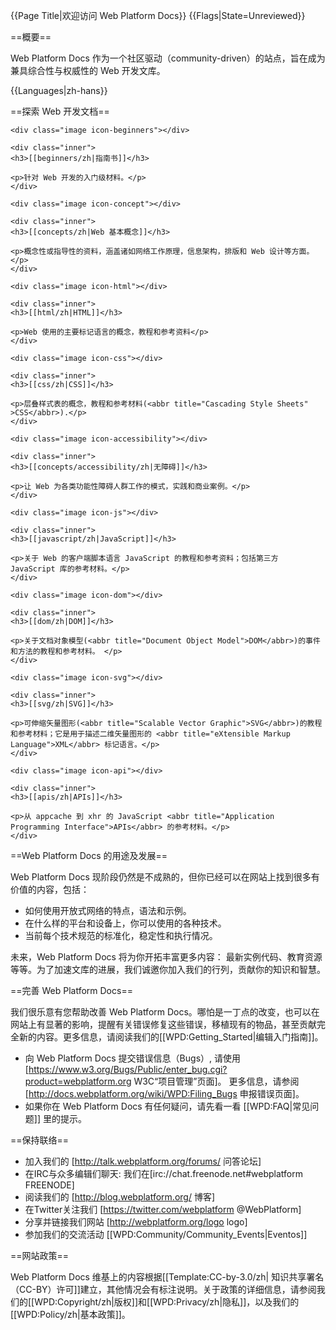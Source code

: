 {{Page Title|欢迎访问 Web Platform Docs}}
{{Flags|State=Unreviewed}}

==概要==

Web Platform Docs 作为一个社区驱动（community-driven）的站点，旨在成为兼具综合性与权威性的 Web 开发文库。

{{Languages|zh-hans}}

==探索 Web 开发文档==

<div class="topic-container">

  <div class="long-topic">
  
    <div class="image icon-beginners"></div>
    
    <div class="inner">
    <h3>[[beginners/zh|指南书]]</h3>
    
    <p>针对 Web 开发的入门级材料。</p>
    </div>
  
  </div>
  
  <div class="long-topic">
  
    <div class="image icon-concept"></div>
    
    <div class="inner">
    <h3>[[concepts/zh|Web 基本概念]]</h3>
    
    <p>概念性或指导性的资料，涵盖诸如网络工作原理，信息架构，排版和 Web 设计等方面。</p>
    </div>
  
  </div>
 
  <div class="long-topic">
  
    <div class="image icon-html"></div>
    
    <div class="inner">
    <h3>[[html/zh|HTML]]</h3>
    
    <p>Web 使用的主要标记语言的概念，教程和参考资料</p>
    </div>
  
  </div>
  
  <div class="long-topic">
  
    <div class="image icon-css"></div>
    
    <div class="inner">
    <h3>[[css/zh|CSS]]</h3>
    
    <p>层叠样式表的概念，教程和参考材料(<abbr title="Cascading Style Sheets" >CSS</abbr>).</p>
    </div>
  
  </div>
  
  <div class="long-topic">
  
    <div class="image icon-accessibility"></div>
    
    <div class="inner">
    <h3>[[concepts/accessibility/zh|无障碍]]</h3>
    
    <p>让 Web 为各类功能性障碍人群工作的模式，实践和商业案例。</p>
    </div>
  
  </div>
  
  <div class="long-topic">
  
    <div class="image icon-js"></div>
    
    <div class="inner">
    <h3>[[javascript/zh|JavaScript]]</h3>
    
    <p>关于 Web 的客户端脚本语言 JavaScript 的教程和参考资料；包括第三方 JavaScript 库的参考材料。</p>
    </div>
  
  </div>
  
  <div class="long-topic">
  
    <div class="image icon-dom"></div>
    
    <div class="inner">
    <h3>[[dom/zh|DOM]]</h3>
    
    <p>关于文档对象模型(<abbr title="Document Object Model">DOM</abbr>)的事件和方法的教程和参考材料。 </p>
    </div>
  
  </div>

  <div class="long-topic">
  
    <div class="image icon-svg"></div>
    
    <div class="inner">
    <h3>[[svg/zh|SVG]]</h3>
    
    <p>可伸缩矢量图形(<abbr title="Scalable Vector Graphic">SVG</abbr>)的教程和参考材料；它是用于描述二维矢量图形的 <abbr title="eXtensible Markup Language">XML</abbr> 标记语言。</p>
    </div>
  
  </div>

  <div class="long-topic">
  
    <div class="image icon-api"></div>
    
    <div class="inner">
    <h3>[[apis/zh|APIs]]</h3>
    
    <p>从 appcache 到 xhr 的 JavaScript <abbr title="Application Programming Interface">APIs</abbr> 的参考材料。</p>
    </div>
  
  </div>

</div>

<div class="clearfixboth"></div>


==Web Platform Docs 的用途及发展==

Web Platform Docs 现阶段仍然是不成熟的，但你已经可以在网站上找到很多有价值的内容，包括：

* 如何使用开放式网络的特点，语法和示例。
* 在什么样的平台和设备上，你可以使用的各种技术。
* 当前每个技术规范的标准化，稳定性和执行情况。

未来，Web Platform Docs 将为你开拓丰富更多内容：
最新实例代码、教育资源等等。为了加速文库的进展，我们诚邀你加入我们的行列，贡献你的知识和智慧。

==完善 Web Platform Docs==

我们很乐意有您帮助改善 Web Platform Docs。哪怕是一丁点的改变，也可以在网站上有显著的影响，提醒有关错误修复这些错误，移植现有的物品，甚至贡献完全新的内容。更多信息，请阅读我们的[[WPD:Getting_Started|编辑入门指南]]。

* 向 Web Platform Docs 提交错误信息（<abbr>Bugs</abbr>）, 请使用 [https://www.w3.org/Bugs/Public/enter_bug.cgi?product=webplatform.org W3C“项目管理”页面]。 更多信息，请参阅[http://docs.webplatform.org/wiki/WPD:Filing_Bugs 申报错误页面]。 
* 如果你在 Web Platform Docs 有任何疑问，请先看一看 [[WPD:FAQ|常见问题]] 里的提示。


==保持联络==

* 加入我们的 [http://talk.webplatform.org/forums/ 问答论坛]
* 在<abbr>IRC</abbr>与众多编辑们聊天: 我们在[irc://chat.freenode.net#webplatform FREENODE]
* 阅读我们的 [http://blog.webplatform.org/ 博客]
* 在Twitter关注我们 [https://twitter.com/webplatform @WebPlatform]
* 分享并链接我们网站 [http://webplatform.org/logo logo]
* 参加我们的交流活动 [[WPD:Community/Community_Events|Eventos]]

==网站政策==

Web Platform Docs 维基上的内容根据[[Template:CC-by-3.0/zh| 知识共享署名（CC-BY）许可]]建立，其他情况会有标注说明。关于政策的详细信息，请参阅我们的[[WPD:Copyright/zh|版权]]和[[WPD:Privacy/zh|隐私]]，以及我们的[[WPD:Policy/zh|基本政策]]。